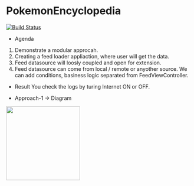 # PokemonEncyclopedia

[![Build Status](https://travis-ci.com/ankitkumar-ios/PokemonEncyclopedia.svg?branch=main)](https://travis-ci.com/ankitkumar-ios/PokemonEncyclopedia)

* Agenda
1. Demonstrate a modular approcah.
2. Creating a feed loader appliaction, where user will get the data.
3. Feed datasource will loosly coupled and open for extension.
4. Feed datasource can come from local / remote or anyother source. We can add conditions, basiness logic separated from FeedViewController.

* Result
You check the logs by turing Internet ON or OFF.


* Approach-1 -> Diagram

<img src="https://github.com/ankitkumar-ios/ModularArchitecture_FeedLoader/blob/main/Modular-ApiStructure.png" width="200" style="align:right" />

